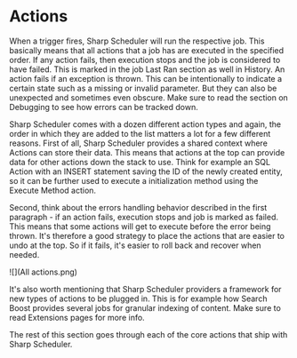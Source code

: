 # Actions

When a trigger fires, Sharp Scheduler will run the respective job. This basically means that all actions that a job has are executed in the specified order. If any action fails, then execution stops and the job is considered to have failed. This is marked in the job Last Ran section as well in History. An action fails if an exception is thrown. This can be intentionally to indicate a certain state such as a missing or invalid parameter. But they can also be unexpected and sometimes even obscure. Make sure to read the section on Debugging to see how errors can be tracked down. 

Sharp Scheduler comes with a dozen different action types and again, the order in which they are added to the list matters a lot for a few different reasons. First of all, Sharp Scheduler provides a shared context where Actions can store their data. This means that actions at the top can provide data for other actions down the stack to use. Think for example an SQL Action with an INSERT statement saving the ID of the newly created entity, so it can be further used to execute a initialization method using the Execute Method action.

Second, think about the errors handling behavior described in the first paragraph - if an action fails, execution stops and job is marked as failed. This means that some actions will get to execute before the error being thrown. It's therefore a good strategy to place the actions that are easier to undo at the top. So if it fails, it's easier to roll back and recover when needed.

![](All actions.png)

It's also worth mentioning that Sharp Scheduler providers a framework for new types of actions to be plugged in. This is for example how Search Boost provides several jobs for granular indexing of content. Make sure to read Extensions pages for more info.

The rest of this section goes through each of the core actions that ship with Sharp Scheduler.
